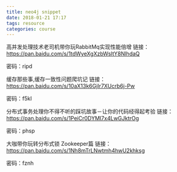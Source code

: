 ```yaml
---
title: neo4j snippet
date: 2018-01-21 17:17
tags: resource
categories: course
---
```


高并发处理技术老司机带你玩RabbitMq实现性能倍增
链接：https://pan.baidu.com/s/1tdWyeXgXzbWsltY8NlhdaQ

密码：ripd

缓存那些事,缓存一致性问题爬坑记
链接：https://pan.baidu.com/s/10aX13k6GjIr7XUcrb6j-Pw

密码：f5kl

分布式事务处理你不得不听的踩坑故事－让你的代码经得起考验
链接：https://pan.baidu.com/s/1PeiCr0DYMI7x4LwGJktrOg

密码：phsp

大咖带你玩转分布式锁 Zookeeper篇
链接：https://pan.baidu.com/s/1Nh8mTrLNwtmh4hwU2khksg

密码：fznh